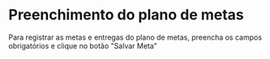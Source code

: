 # Preenchimento do plano de metas

Para registrar as metas e entregas do plano de metas, preencha os campos obrigatórios e clique no botão "Salvar Meta"